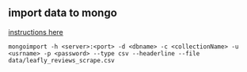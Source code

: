 ## import data to mongo

[instructions here](https://docs.mlab.com/migrating/#import)

```mongoimport -h <server>:<port> -d <dbname> -c <collectionName> -u <usrname> -p <password> --type csv --headerline --file data/leafly_reviews_scrape.csv```